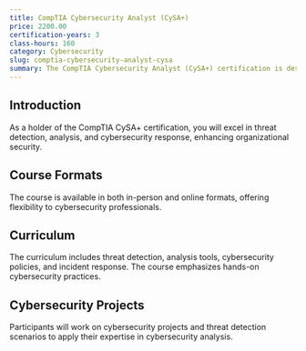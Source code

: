 ```yaml
---
title: CompTIA Cybersecurity Analyst (CySA+)
price: 2200.00
certification-years: 3
class-hours: 160
category: Cybersecurity
slug: comptia-cybersecurity-analyst-cysa
summary: The CompTIA Cybersecurity Analyst (CySA+) certification is designed for cybersecurity professionals. This comprehensive course covers threat detection, analysis, and response. It equips candidates with the skills needed to identify and mitigate cybersecurity threats effectively.
---
```


## Introduction

As a holder of the CompTIA CySA+ certification, you will excel in threat detection, analysis, and cybersecurity response, enhancing organizational security.

## Course Formats

The course is available in both in-person and online formats, offering flexibility to cybersecurity professionals.

## Curriculum

The curriculum includes threat detection, analysis tools, cybersecurity policies, and incident response. The course emphasizes hands-on cybersecurity practices.

## Cybersecurity Projects

Participants will work on cybersecurity projects and threat detection scenarios to apply their expertise in cybersecurity analysis.

